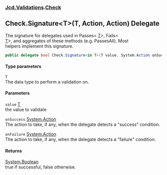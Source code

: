 ### [Jcd.Validations](Jcd_Validations.md 'Jcd.Validations').[Check](Jcd_Validations_Check.md 'Jcd.Validations.Check')
## Check.Signature&lt;T&gt;(T, Action, Action) Delegate
The signature for delegates used in Passes< [T](Jcd_Validations_Check_Signature_T_(T_System_Action_System_Action).md#Jcd_Validations_Check_Signature_T_(T_System_Action_System_Action)_T 'Jcd.Validations.Check.Signature&lt;T&gt;(T, System.Action, System.Action).T')>, Fails<  
[T](Jcd_Validations_Check_Signature_T_(T_System_Action_System_Action).md#Jcd_Validations_Check_Signature_T_(T_System_Action_System_Action)_T 'Jcd.Validations.Check.Signature&lt;T&gt;(T, System.Action, System.Action).T')>, and aggregates of these methods (e.g. PassesAll). Most  
helpers implement this signature.  
```csharp
public delegate bool Check.Signature<in T>(T value, System.Action onSuccess, System.Action onFailure);
```
#### Type parameters
<a name='Jcd_Validations_Check_Signature_T_(T_System_Action_System_Action)_T'></a>
`T`  
The data type to perform a validation on.
  
#### Parameters
<a name='Jcd_Validations_Check_Signature_T_(T_System_Action_System_Action)_value'></a>
`value` [T](Jcd_Validations_Check_Signature_T_(T_System_Action_System_Action).md#Jcd_Validations_Check_Signature_T_(T_System_Action_System_Action)_T 'Jcd.Validations.Check.Signature&lt;T&gt;(T, System.Action, System.Action).T')  
the value to validate
  
<a name='Jcd_Validations_Check_Signature_T_(T_System_Action_System_Action)_onSuccess'></a>
`onSuccess` [System.Action](https://docs.microsoft.com/en-us/dotnet/api/System.Action 'System.Action')  
The action to take, if any, when the delegate detects a "success" condition.  
  
<a name='Jcd_Validations_Check_Signature_T_(T_System_Action_System_Action)_onFailure'></a>
`onFailure` [System.Action](https://docs.microsoft.com/en-us/dotnet/api/System.Action 'System.Action')  
The action to take, if any, when the delegate detects a "failure" condition.  
  
#### Returns
[System.Boolean](https://docs.microsoft.com/en-us/dotnet/api/System.Boolean 'System.Boolean')  
true if successful, false otherwise.
